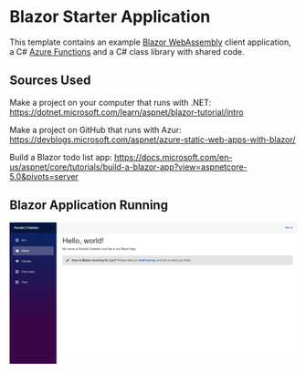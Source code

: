 # Blazor Starter Application

This template contains an example [Blazor WebAssembly](https://docs.microsoft.com/aspnet/core/blazor/?view=aspnetcore-3.1#blazor-webassembly) client application, a C# [Azure Functions](https://docs.microsoft.com/azure/azure-functions/functions-overview) and a C# class library with shared code.

## Sources Used
Make a project on your computer that runs with .NET: https://dotnet.microsoft.com/learn/aspnet/blazor-tutorial/intro

Make a project on GitHub that runs with Azur: https://devblogs.microsoft.com/aspnet/azure-static-web-apps-with-blazor/

Build a Blazor todo list app: https://docs.microsoft.com/en-us/aspnet/core/tutorials/build-a-blazor-app?view=aspnetcore-5.0&pivots=server




## Blazor Application Running


![alt text](BlazorAppRunning.PNG)
